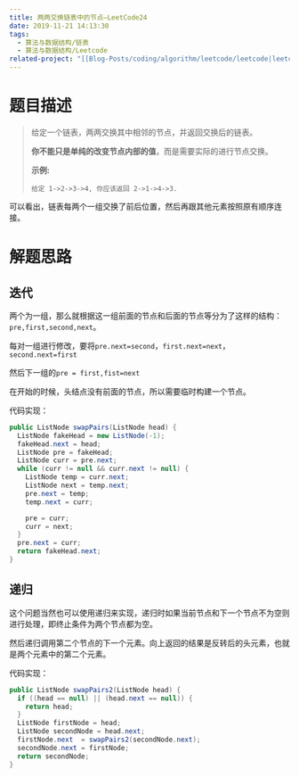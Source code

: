```yaml
---
title: 两两交换链表中的节点—LeetCode24
date: 2019-11-21 14:13:30
tags:
  - 算法与数据结构/链表
  - 算法与数据结构/Leetcode
related-project: "[[Blog-Posts/coding/algorithm/leetcode/leetcode|leetcode]]"
---
```


# 题目描述

> 给定一个链表，两两交换其中相邻的节点，并返回交换后的链表。
>
> **你不能只是单纯的改变节点内部的值**，而是需要实际的进行节点交换。
>
> **示例:**
>
> ```
> 给定 1->2->3->4, 你应该返回 2->1->4->3.
> ```

可以看出，链表每两个一组交换了前后位置，然后再跟其他元素按照原有顺序连接。

<!--more-->

# 解题思路

## 迭代

两个为一组，那么就根据这一组前面的节点和后面的节点等分为了这样的结构：`pre,first,second,next`。

每对一组进行修改，要将`pre.next=second`，`first.next=next`，`second.next=first`

然后下一组的`pre = first,fist=next`

在开始的时候，头结点没有前面的节点，所以需要临时构建一个节点。

代码实现：

```java
public ListNode swapPairs(ListNode head) {
  ListNode fakeHead = new ListNode(-1);
  fakeHead.next = head;
  ListNode pre = fakeHead;
  ListNode curr = pre.next;
  while (curr != null && curr.next != null) {
    ListNode temp = curr.next;
    ListNode next = temp.next;
    pre.next = temp;
    temp.next = curr;

    pre = curr;
    curr = next;
  }
  pre.next = curr;
  return fakeHead.next;
}
```

## 递归

这个问题当然也可以使用递归来实现，递归时如果当前节点和下一个节点不为空则进行处理，即终止条件为两个节点都为空。

然后递归调用第二个节点的下一个元素。向上返回的结果是反转后的头元素，也就是两个元素中的第二个元素。

代码实现：

```java
public ListNode swapPairs2(ListNode head) {
  if ((head == null) || (head.next == null)) {
    return head;
  }
  ListNode firstNode = head;
  ListNode secondNode = head.next;
  firstNode.next  = swapPairs2(secondNode.next);
  secondNode.next = firstNode;
  return secondNode;
}
```

